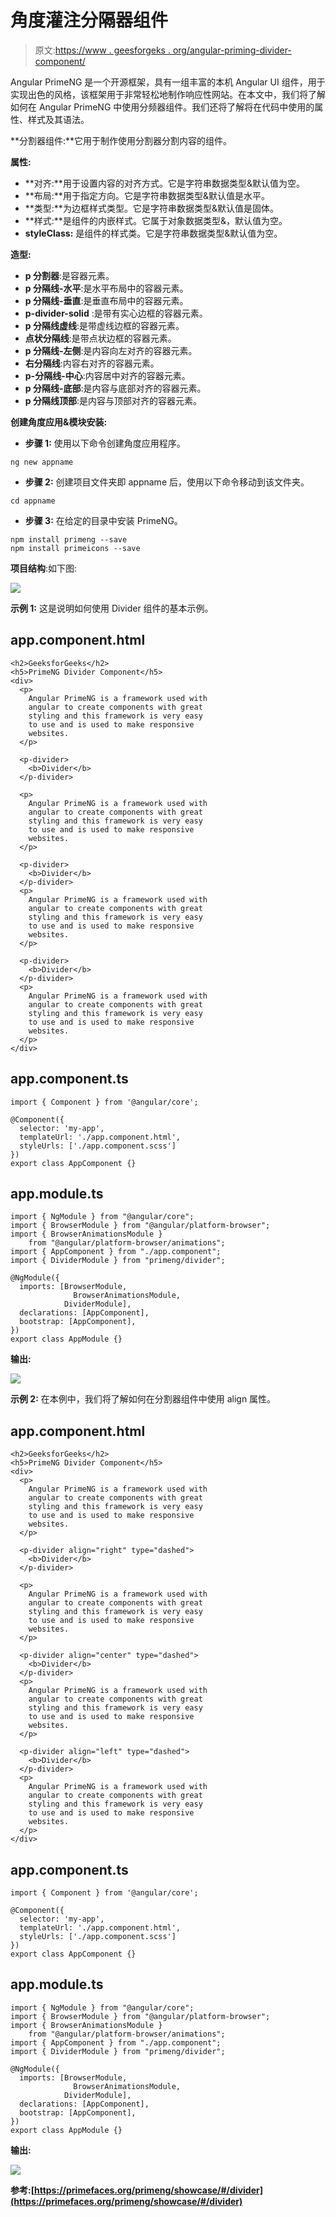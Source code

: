# 角度灌注分隔器组件

> 原文:[https://www . geesforgeks . org/angular-priming-divider-component/](https://www.geeksforgeeks.org/angular-primeng-divider-component/)

Angular PrimeNG 是一个开源框架，具有一组丰富的本机 Angular UI 组件，用于实现出色的风格，该框架用于非常轻松地制作响应性网站。在本文中，我们将了解如何在 Angular PrimeNG 中使用分频器组件。我们还将了解将在代码中使用的属性、样式及其语法。

**分割器组件:**它用于制作使用分割器分割内容的组件。

**属性:**

*   **对齐:**用于设置内容的对齐方式。它是字符串数据类型&默认值为空。
*   **布局:**用于指定方向。它是字符串数据类型&默认值是水平。
*   **类型:**为边框样式类型。它是字符串数据类型&默认值是固体。
*   **样式:**是组件的内嵌样式。它属于对象数据类型&，默认值为空。
*   **styleClass:** 是组件的样式类。它是字符串数据类型&默认值为空。

**造型:**

*   **p 分割器**:是容器元素。
*   **p 分隔线-水平**:是水平布局中的容器元素。
*   **p 分隔线-垂直**:是垂直布局中的容器元素。
*   **p-divider-solid** :是带有实心边框的容器元素。
*   **p 分隔线虚线**:是带虚线边框的容器元素。
*   **点状分隔线**:是带点状边框的容器元素。
*   **p 分隔线-左侧**:是内容向左对齐的容器元素。
*   **右分隔线**:内容右对齐的容器元素。
*   **p-分隔线-中心**:内容居中对齐的容器元素。
*   **p 分隔线-底部**:是内容与底部对齐的容器元素。
*   **p 分隔线顶部**:是内容与顶部对齐的容器元素。

**创建角度应用&模块安装:**

*   **步骤 1:** 使用以下命令创建角度应用程序。

```
ng new appname
```

*   **步骤 2:** 创建项目文件夹即 appname 后，使用以下命令移动到该文件夹。

```
cd appname
```

*   **步骤 3:** 在给定的目录中安装 PrimeNG。

```
npm install primeng --save
npm install primeicons --save
```

**项目结构**:如下图:

![](img/6e2ac1499ceea2e58d3439c1f9f0d39a.png)

**示例 1:** 这是说明如何使用 Divider 组件的基本示例。

## app.component.html

```
<h2>GeeksforGeeks</h2>
<h5>PrimeNG Divider Component</h5>
<div>
  <p>
    Angular PrimeNG is a framework used with 
    angular to create components with great 
    styling and this framework is very easy 
    to use and is used to make responsive 
    websites.
  </p>

  <p-divider>
    <b>Divider</b>
  </p-divider>

  <p>
    Angular PrimeNG is a framework used with 
    angular to create components with great 
    styling and this framework is very easy 
    to use and is used to make responsive 
    websites.
  </p>

  <p-divider>
    <b>Divider</b>
  </p-divider>
  <p>
    Angular PrimeNG is a framework used with 
    angular to create components with great 
    styling and this framework is very easy 
    to use and is used to make responsive 
    websites.
  </p>

  <p-divider>
    <b>Divider</b>
  </p-divider>
  <p>
    Angular PrimeNG is a framework used with 
    angular to create components with great 
    styling and this framework is very easy 
    to use and is used to make responsive 
    websites.
  </p>
</div>
```

## app.component.ts

```
import { Component } from '@angular/core';

@Component({
  selector: 'my-app',
  templateUrl: './app.component.html',
  styleUrls: ['./app.component.scss']
})
export class AppComponent {}
```

## app.module.ts

```
import { NgModule } from "@angular/core";
import { BrowserModule } from "@angular/platform-browser";
import { BrowserAnimationsModule } 
    from "@angular/platform-browser/animations";
import { AppComponent } from "./app.component";
import { DividerModule } from "primeng/divider";

@NgModule({
  imports: [BrowserModule, 
              BrowserAnimationsModule, 
            DividerModule],
  declarations: [AppComponent],
  bootstrap: [AppComponent],
})
export class AppModule {}
```

**输出:**

![](img/fe4056476f65b0c44b20c25faad5695d.png)

**示例 2:** 在本例中，我们将了解如何在分割器组件中使用 align 属性。

## app.component.html

```
<h2>GeeksforGeeks</h2>
<h5>PrimeNG Divider Component</h5>
<div>
  <p>
    Angular PrimeNG is a framework used with 
    angular to create components with great 
    styling and this framework is very easy 
    to use and is used to make responsive 
    websites.
  </p>

  <p-divider align="right" type="dashed">
    <b>Divider</b>
  </p-divider>

  <p>
    Angular PrimeNG is a framework used with 
    angular to create components with great 
    styling and this framework is very easy 
    to use and is used to make responsive 
    websites.
  </p>

  <p-divider align="center" type="dashed">
    <b>Divider</b>
  </p-divider>
  <p>
    Angular PrimeNG is a framework used with 
    angular to create components with great 
    styling and this framework is very easy 
    to use and is used to make responsive 
    websites.
  </p>

  <p-divider align="left" type="dashed">
    <b>Divider</b>
  </p-divider>
  <p>
    Angular PrimeNG is a framework used with 
    angular to create components with great 
    styling and this framework is very easy 
    to use and is used to make responsive 
    websites.
  </p>
</div>
```

## app.component.ts

```
import { Component } from '@angular/core';

@Component({
  selector: 'my-app',
  templateUrl: './app.component.html',
  styleUrls: ['./app.component.scss']
})
export class AppComponent {}
```

## app.module.ts

```
import { NgModule } from "@angular/core";
import { BrowserModule } from "@angular/platform-browser";
import { BrowserAnimationsModule } 
    from "@angular/platform-browser/animations";
import { AppComponent } from "./app.component";
import { DividerModule } from "primeng/divider";

@NgModule({
  imports: [BrowserModule, 
              BrowserAnimationsModule, 
            DividerModule],
  declarations: [AppComponent],
  bootstrap: [AppComponent],
})
export class AppModule {}
```

**输出:**

![](img/3d7015c3840f7d112968c2f4793972c3.png)

**参考:**[](https://primefaces.org/primeng/showcase/#/button)**[https://primefaces.org/primeng/showcase/#/divider](https://primefaces.org/primeng/showcase/#/divider)**